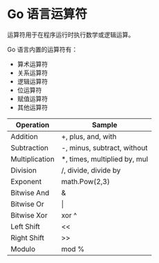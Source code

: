 # Go 语言运算符

运算符用于在程序运行时执行数学或逻辑运算。

Go 语言内置的运算符有：

- 算术运算符
- 关系运算符
- 逻辑运算符
- 位运算符
- 赋值运算符
- 其他运算符

| Operation      | Sample                       |
| -------------- | ---------------------------- |
| Addition       | +, plus, and, with           |
| Subtraction    | -, minus, subtract, without  |
| Multiplication | *, times, multiplied by, mul |
| Division       | /, divide, divide by         |
| Exponent       | math.Pow(2,3)                |
| Bitwise And    | &                            |
| Bitwise Or     | \|                           |
| Bitwise Xor    | xor  ^                       |
| Left Shift     | <<                           |
| Right Shift    | >>                           |
| Modulo         | mod %                        |